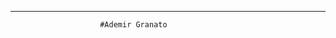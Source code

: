 _____________________________________________________________________________________________________________________________________________
						#Ademir Granato
